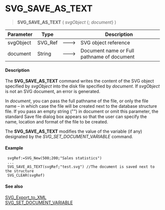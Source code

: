 # SVG_SAVE_AS_TEXT

>**SVG_SAVE_AS_TEXT** ( *svgObject* {; *document*} )

| Parameter | Type |  | Description |
| --- | --- | --- | --- |
| svgObject | SVG_Ref | &#x1F852; | SVG object reference |
| document | String | &#x1F852; | Document name or Full pathname of document |



#### Description 

The **SVG\_SAVE\_AS\_TEXT** command writes the content of the SVG object specified by *svgObject* into the disk file specified by *document*. If *svgObject* is not an SVG document, an error is generated.

In *document*, you can pass the full pathname of the file, or only the file name – in which case the file will be created next to the database structure file. If you pass an empty string ("") in document or omit this parameter, the standard Save file dialog box appears so that the user can specify the name, location and format of the file to be created.

The **SVG\_SAVE\_AS\_TEXT** modifies the value of the variable (if any) designated by the *SVG\_SET\_DOCUMENT\_VARIABLE* command.

#### Example 

```4d
 svgRef:=SVG_New(500;200;"Sales statistics")
 ...
 SVG_SAVE_AS_TEXT(svgRef;"test.svg") //The document is saved next to the structure
 SVG_CLEAR(svgRef)
```

#### See also 

[SVG\_Export\_to\_XML](SVG%5FExport%5Fto%5FXML.md)  
[SVG\_SET\_DOCUMENT\_VARIABLE](SVG%5FSET%5FDOCUMENT%5FVARIABLE.md)  